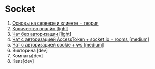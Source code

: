# Socket

1. [Основы на сервере и клиенте + теория](./docs/BASE.MD)
2. [Количество оналйн [light]](./docs/COUNT_ONLINE.MD)  
3. [Чат без авторизации [light]](./docs/CHAT.MD)
4. [Чат c авторизацией AccessToken + socket.io + rooms [medium]](./docs/ROOMS_SOCKET_IO.MD)
5. [Чат c авторизацией cookie + ws [medium]](./docs/COMMON_CHAT_WS.MD)
6. Викторина [dev]
7. Комнаты[dev]
8. Квиз[dev]
 